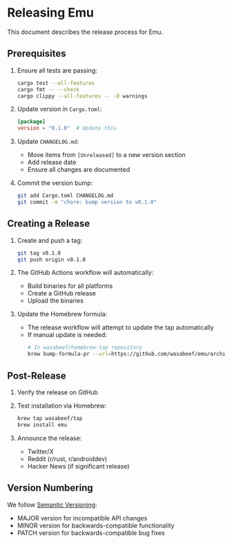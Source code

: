 # Releasing Emu

This document describes the release process for Emu.

## Prerequisites

1. Ensure all tests are passing:
   ```bash
   cargo test --all-features
   cargo fmt -- --check
   cargo clippy --all-features -- -D warnings
   ```

2. Update version in `Cargo.toml`:
   ```toml
   [package]
   version = "0.1.0"  # Update this
   ```

3. Update `CHANGELOG.md`:
   - Move items from `[Unreleased]` to a new version section
   - Add release date
   - Ensure all changes are documented

4. Commit the version bump:
   ```bash
   git add Cargo.toml CHANGELOG.md
   git commit -m "chore: bump version to v0.1.0"
   ```

## Creating a Release

1. Create and push a tag:
   ```bash
   git tag v0.1.0
   git push origin v0.1.0
   ```

2. The GitHub Actions workflow will automatically:
   - Build binaries for all platforms
   - Create a GitHub release
   - Upload the binaries

3. Update the Homebrew formula:
   - The release workflow will attempt to update the tap automatically
   - If manual update is needed:
     ```bash
     # In wasabeef/homebrew-tap repository
     brew bump-formula-pr --url=https://github.com/wasabeef/emu/archive/v0.1.0.tar.gz emu
     ```

## Post-Release

1. Verify the release on GitHub
2. Test installation via Homebrew:
   ```bash
   brew tap wasabeef/tap
   brew install emu
   ```

3. Announce the release:
   - Twitter/X
   - Reddit (r/rust, r/androiddev)
   - Hacker News (if significant release)

## Version Numbering

We follow [Semantic Versioning](https://semver.org/):
- MAJOR version for incompatible API changes
- MINOR version for backwards-compatible functionality
- PATCH version for backwards-compatible bug fixes